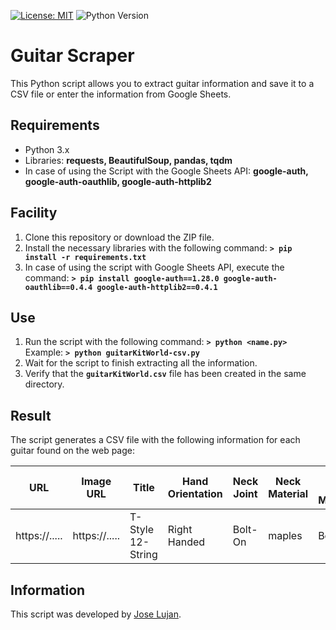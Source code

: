 [![License: MIT](https://img.shields.io/badge/License-MIT-yellow.svg)](https://opensource.org/licenses/MIT)
![Python Version](https://img.shields.io/badge/python-%3E%3D%203.7-blue.svg)


# Guitar Scraper

This Python script allows you to extract guitar information and save it to a CSV file or enter the information from Google Sheets.

## Requirements

 - Python 3.x
 - Libraries: **requests, BeautifulSoup, pandas, tqdm**
 - In case of using the Script with the Google Sheets API:
   **google-auth, google-auth-oauthlib, google-auth-httplib2**

## Facility

1. Clone this repository or download the ZIP file.
2. Install the necessary libraries with the following command:
**`> pip install -r requirements.txt`**
4. In case of using the script with Google Sheets API, execute the command:
 **`> pip install google-auth==1.28.0 google-auth-oauthlib==0.4.4 google-auth-httplib2==0.4.1`**

## Use

1. Run the script with the following command:
**`> python <name.py>`**
Example:
**`> python guitarKitWorld-csv.py`**
3. Wait for the script to finish extracting all the information.
4. Verify that the **`guitarKitWorld.csv`** file has been created in the same directory.

## Result

The script generates a CSV file with the following information for each guitar found on the web page:

| URL | Image URL | Title | Hand Orientation | Neck Joint | Neck Material | Neck Nut Material | Fretboard Material | Number of Frets | Scale Length | Body Type | Body Material | Pickup | Pickguard | Hardware Set Finish | Prices |
| --- | --- | --- | --- | --- | --- | --- | --- | --- | --- | --- | --- | --- | --- | --- | --- |
| https://..... | https://..... | T-Style 12-String | Right Handed | Bolt-On | maples | Bone | maples | 21 | 25.5" | Solid Body | Basswood | S-S | None | Chrome | $299.00 |

## Information

This script was developed by [Jose Lujan](https://github.com/JoseBytes).
